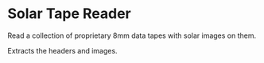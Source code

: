 # Solar Tape Reader
Read a collection of proprietary 8mm data tapes with solar images on them.

Extracts the headers and images.
